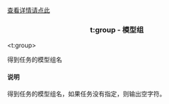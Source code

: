 <a href="head-tag-task.html">查看详情请点此</a>

### <div align="center">t:group - 模型组</div> ###

&lt;t:group&gt;
<pre>
得到任务的模型组名
</pre>

#### 说明 ####

<pre>
得到任务的模型组名，如果任务没有指定，则输出空字符。
</pre>